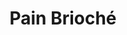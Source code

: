 ---
layout: recette
categories: [recettes]
hidden: true
lang: fr
sitemap: false
title: Pain Brioché
type: boulangerie
withYeast: true
recettes:
  Viennois:
    ingredients:
      - nom: lait
        qte: 120
        unite: mL
      - nom: levure sèche
        qte: 3
        unite: gr
      - nom: oeuf
        qte: 1
      - nom: farine blanche
        qte: 240
        unite: gr
        variable: true
      - nom: sucre blanc
        qte: 15
        unite: gr
      - nom: sel
        qte: 4
        unite: gr
      - nom: beurre
        qte: 20
        unite: gr
    etapes:
      - label: Pétrissage et Pointage (la veille - soir)
        details:
          - Couper le beurre en tout petits dés
          - Dans le récipient de la machine à pain, verser le mélange lait-levure
          - Ajouter l'oeuf battu
          - Ajouter la farine
          - Ajouter le sucre
          - Ajouter le sel
          - Ajouter le beurre
          - Lancer le programme "pétrissage seulement"
          - Dégazer
          - Réserver au frais pour au moins 6h
      - label: Façonnage (le lendemain - matin)
        details:
          - Déverser le pâton sur le plan de travail
          - Dégazer
          - label: Façonner (se fait à froid)
            link: /cuisine/faconnage-baguette
          - Badigeonner avec un jaune d'oeuf
          - Grigner
          - Laisser reposer 1 heure à 25°C
      - label: Cuisson
        emoji: 🔥
        details:
        - Cuire 15 à 20 minutes à 160°C
        - Laisser ressuer sur une grille 10 minutes
  Parker House Rolls:
    ingredients: 
      - nom: lait
        qte: 180
        unite: mL
      - nom: levure sèche
        qte: 3
        unite: gr
      - nom: oeuf
        qte: 1
      - nom: farine T55
        qte: 450
        unite: gr
        variable: true
      - nom: sucre blanc
        qte: 10
        unite: gr
      - nom: sel
        qte: 6
        unite: gr
      - nom: beurre
        qte: 75
        unite: gr
    etapes:
      - label: Pétrissage et Pointage
        details:
          - Couper le beurre en tout petits dés
          - Dans le récipient de la machine à pain, verser le mélange lait-levure
          - Ajouter l'oeuf battu
          - Ajouter la farine
          - Ajouter le sucre
          - Ajouter le sel
          - Ajouter le beurre
          - Lancer le programme "pétrissage seulement"
      - label: Division, Boulage et Détente
        details:
          - Dégazer
          - Diviser en pâtons de poids égal
          - Bouler
          - Détente de 5 minutes
      - label: Façonnage
        details:
          - Façonner en petits pains
          - Laisser reposer 45 minutes à 25°C
          - Grigner
      - label: Cuisson
        emoji: 🔥
        details:
          - Cuire 15 à 18 minutes à 200°C
          - Badigeonner avec du beurre fondu
          - Les laisser ressuer sur une grille 10 minutes
---